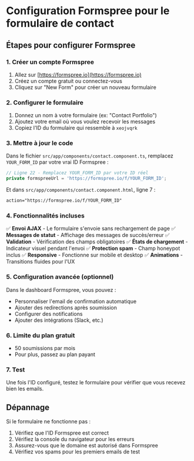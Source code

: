 # Configuration Formspree pour le formulaire de contact

## Étapes pour configurer Formspree

### 1. Créer un compte Formspree
1. Allez sur [https://formspree.io](https://formspree.io)
2. Créez un compte gratuit ou connectez-vous
3. Cliquez sur "New Form" pour créer un nouveau formulaire

### 2. Configurer le formulaire
1. Donnez un nom à votre formulaire (ex: "Contact Portfolio")
2. Ajoutez votre email où vous voulez recevoir les messages
3. Copiez l'ID du formulaire qui ressemble à `xeojvqrk`

### 3. Mettre à jour le code
Dans le fichier `src/app/components/contact.component.ts`, remplacez `YOUR_FORM_ID` par votre vrai ID Formspree :

```typescript
// Ligne 22 - Remplacez YOUR_FORM_ID par votre ID réel
private formspreeUrl = 'https://formspree.io/f/YOUR_FORM_ID';
```

Et dans `src/app/components/contact.component.html`, ligne 7 :

```html
action="https://formspree.io/f/YOUR_FORM_ID"
```

### 4. Fonctionnalités incluses

✅ **Envoi AJAX** - Le formulaire s'envoie sans rechargement de page
✅ **Messages de statut** - Affichage des messages de succès/erreur
✅ **Validation** - Vérification des champs obligatoires
✅ **États de chargement** - Indicateur visuel pendant l'envoi
✅ **Protection spam** - Champ honeypot inclus
✅ **Responsive** - Fonctionne sur mobile et desktop
✅ **Animations** - Transitions fluides pour l'UX

### 5. Configuration avancée (optionnel)

Dans le dashboard Formspree, vous pouvez :
- Personnaliser l'email de confirmation automatique
- Ajouter des redirections après soumission
- Configurer des notifications
- Ajouter des intégrations (Slack, etc.)

### 6. Limite du plan gratuit
- 50 soumissions par mois
- Pour plus, passez au plan payant

### 7. Test
Une fois l'ID configuré, testez le formulaire pour vérifier que vous recevez bien les emails.

## Dépannage

Si le formulaire ne fonctionne pas :
1. Vérifiez que l'ID Formspree est correct
2. Vérifiez la console du navigateur pour les erreurs
3. Assurez-vous que le domaine est autorisé dans Formspree
4. Vérifiez vos spams pour les premiers emails de test 